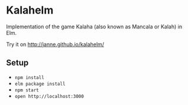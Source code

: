 Kalahelm
========

Implementation of the game Kalaha (also known as Mancala or Kalah) in Elm.

Try it on http://janne.github.io/kalahelm/

Setup
-----

* `npm install`
* `elm package install`
* `npm start`
* `open http://localhost:3000`
